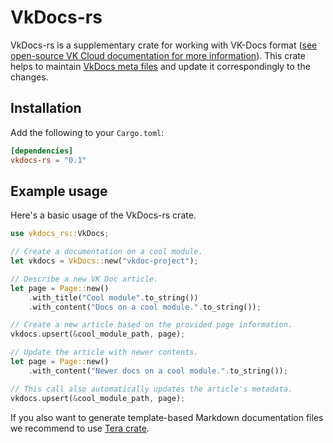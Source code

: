 # VkDocs-rs

VkDocs-rs is a supplementary crate for working with VK-Docs format ([see open-source VK Cloud documentation for more information](https://github.com/vk-cs/docs-public)). This crate helps to maintain [VkDocs meta files](https://github.com/vk-cs/docs-public/blob/master/guides/how-it-works.md) and update it correspondingly to the changes.

## Installation

Add the following to your `Cargo.toml`:

```toml
[dependencies]
vkdocs-rs = "0.1"
```

## Example usage

Here's a basic usage of the VkDocs-rs crate.

```rust
use vkdocs_rs::VkDocs;

// Create a documentation on a cool module.
let vkdocs = VkDocs::new("vkdoc-project");

// Describe a new VK Doc article.
let page = Page::new()
    .with_title("Cool module".to_string())
    .with_content("Docs on a cool module.".to_string());

// Create a new article based on the provided page information.
vkdocs.upsert(&cool_module_path, page);

// Update the article with newer contents.
let page = Page::new()
    .with_content("Newer docs on a cool module.".to_string());

// This call also automatically updates the article's metadata.
vkdocs.upsert(&cool_module_path, page);
```

If you also want to generate template-based Markdown documentation files we recommend to use [Tera crate](https://github.com/Keats/tera).
